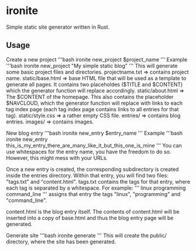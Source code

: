 # ironite
Simple static site generator written in Rust.

## Usage
Create a new project
'''bash
ironite new_project $project_name
'''
Example
'''bash
ironite new_project "My simple static blog"
'''
This will generate some basic project files and directories.
projectname.txt => contains project name.
static/base.html => base HTML file that will be used as a template to generate all pages. It contains two placeholdes ($TITLE and $CONTENT) which the generator function will replace accordingly.
static/about.html => The $CONTENT of the homepage. This also contains the placeholder $NAVCLOUD, which the generator function will replace with links to each tag index page (each tag index page contains links to all entries for that tag).
static/style.css => a rather empty CSS file.
entries/ => contains blog entries.
images/ => contains images.

New blog entry
'''bash
ironite new_entry $entry_name
'''
Example
'''bash
ironite new_entry this_is_my_entry_there_are_many_like_it_but_this_one_is_mine
'''
You can use whitespaces for the entry name, you have the freedom to do so. However, this might mess with your URLs.

Once a new entry is created, the corresponding subdirectory is created inside the entries directory. Within that entry, you will find two files: "tags.txt" and "content.html".
tags.txt contains the tags for that entry, where each tag is separated by a whitespace. For example:
'''
linux programming command_line
'''
assigns that entry the tags "linux", "programming" and "command_line".

content.html is the blog entry itself. The contents of content.html will be inserted into a copy of base.html and thus the blog entry page will be generated.

Generate site
'''bash
ironite generate
'''
This will create the public/ directory, where the site has been generated.
